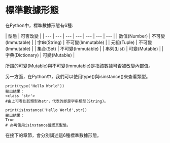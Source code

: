 # 標準數據形態

在Python中，標準數據形態有6種:

| 型態 | 可否改變 |
| --- | --- | --- | --- | --- | --- | --- |
| 數值\(Number\) | 不可變\(Immutable\) |
| 字串\(String\) | 不可變\(Immutable\) |
| 元組\(Tuple\) | 不可變\(Immutable\) |
| 集合\(Set\) | 不可變\(Immutable\) |
| 串列\(List\) | 可變\(Mutable\) |
| 字典\(Dictionary\) | 可變\(Mutable\) |

所謂的可變\(Mutable\)與不可變\(Immutable\)是指該數據可否被改變內部值。  
  
另一方面，在Python中，我們可以使用type\(\)與isinstance\(\)來查看類型。

```text
print(type('Hello World'))
輸出結果：
<class 'str'>
#由上可看到其類型為str，代表的即是字串類型(String)。

print(isinstance('Hello World',str))
輸出結果：
True
# 亦可使用isinstance確認其型態。
```

在接下的章節，會分別講述這6種標準數據形態。

